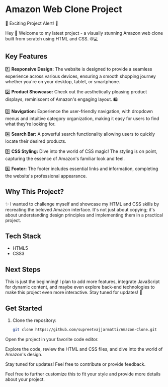 # Amazon Web Clone Project

🚀 Exciting Project Alert! 🚀

Hey 👋 Welcome to my latest project - a visually stunning Amazon web clone built from scratch using HTML and CSS. 🌐💻

## Key Features

1️⃣ **Responsive Design:** The website is designed to provide a seamless experience across various devices, ensuring a smooth shopping journey whether you're on your desktop, tablet, or smartphone.

2️⃣ **Product Showcase:** Check out the aesthetically pleasing product displays, reminiscent of Amazon's engaging layout. 🛍️

3️⃣ **Navigation:** Experience the user-friendly navigation, with dropdown menus and intuitive category organization, making it easy for users to find what they're looking for.

4️⃣ **Search Bar:** A powerful search functionality allowing users to quickly locate their desired products.

5️⃣ **CSS Styling:** Dive into the world of CSS magic! The styling is on point, capturing the essence of Amazon's familiar look and feel.

6️⃣ **Footer:** The footer includes essential links and information, completing the website's professional appearance.

## Why This Project?

✨ I wanted to challenge myself and showcase my HTML and CSS skills by recreating the beloved Amazon interface. It's not just about copying; it's about understanding design principles and implementing them in a practical project.

## Tech Stack

- HTML5
- CSS3

## Next Steps

This is just the beginning! I plan to add more features, integrate JavaScript for dynamic content, and maybe even explore back-end technologies to make this project even more interactive. Stay tuned for updates! 🚀

## Get Started

1. Clone the repository:
   ```bash
   git clone https://github.com/supreetvajjarmatti/Amazon-Clone.git


Open the project in your favorite code editor.

Explore the code, review the HTML and CSS files, and dive into the world of Amazon's design.

Stay tuned for updates! Feel free to contribute or provide feedback.


Feel free to further customize this to fit your style and provide more details about your project.

